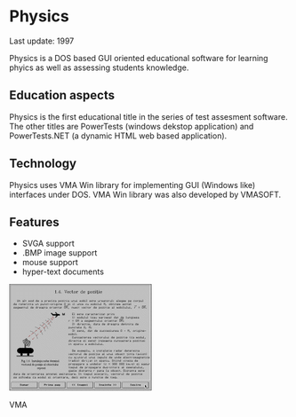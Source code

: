 Physics
=======

Last update: 1997

Physics is a DOS based GUI oriented educational software for learning phyics as well as assessing students knowledge.

Education aspects
-----------------

Physics is the first educational title in the series of test assesment software.
The other titles are PowerTests (windows dekstop application) and PowerTests.NET (a dynamic HTML web based application).

Technology
----------

Physics uses VMA Win library for implementing GUI (Windows like) interfaces under DOS.
VMA Win library was also developed by VMASOFT.


Features
--------

- SVGA support
- .BMP image support
- mouse support
- hyper-text documents

![](img/fizica.png)

VMA

